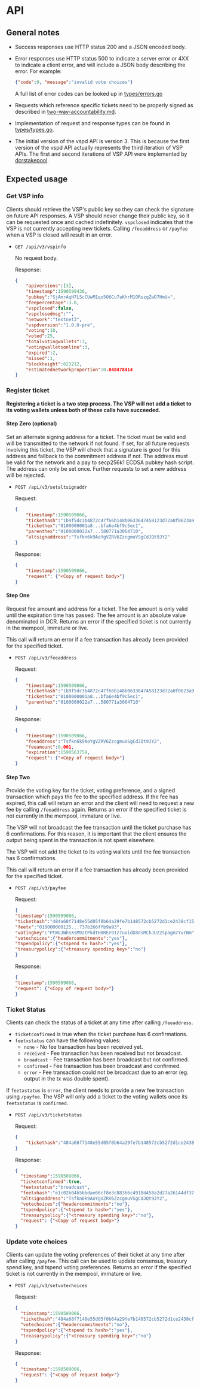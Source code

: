 # API

## General notes

- Success responses use HTTP status 200 and a JSON encoded body.

- Error responses use HTTP status 500 to indicate a server error or 4XX to
  indicate a client error, and will include a JSON body describing the error.
  For example:

  ```json
  {"code":9, "message":"invalid vote choices"}
  ```

  A full list of error codes can be looked up in
  [types/errors.go](../types/errors.go)

- Requests which reference specific tickets need to be properly signed as
  described in [two-way-accountability.md](./two-way-accountability.md).

- Implementation of request and response types can be found in
  [types/types.go](../types/types.go).

- The initial version of the vspd API is version 3. This is because the first
  version of the vspd API actually represents the third iteration of VSP APIs.
  The first and second iterations of VSP API were implemented by
  [dcrstakepool](https://github.com/decred/dcrstakepool).

## Expected usage

### Get VSP info

Clients should retrieve the VSP's public key so they can check the signature on
future API responses. A VSP should never change their public key, so it can be
requested once and cached indefinitely. `vspclosed` indicates that the VSP is
not currently accepting new tickets. Calling `/feeaddress` or `/payfee`
when a VSP is closed will result in an error.

- `GET /api/v3/vspinfo`

    No request body.

    Response:

    ```json
    {
        "apiversions":[3],
        "timestamp":1590599436,
        "pubkey":"SjAmrAqH7LScCUwM1qo5O6Cu7aKhrM1ORszgZwD7HmU=",
        "feepercentage":3.0,
        "vspclosed":false,
        "vspclosedmsg":"",
        "network":"testnet3",
        "vspdversion":"1.0.0-pre",
        "voting":10,
        "voted":25,
        "totalvotingwallets":3,
        "votingwalletsonline":3,
        "expired":2,
        "missed":1,
        "blockheight":623212,
        "estimatednetworkproportion":0.048478414
    }
    ```

### Register ticket

**Registering a ticket is a two step process. The VSP will not add a ticket to
its voting wallets unless both of these calls have succeeded.**

#### Step Zero (optional)

Set an alternate signing address for a ticket. The ticket must be valid and will
be transmitted to the network if not found. If set, for all future requests
involving this ticket, the VSP will check that a signature is good for this
address and fallback to the commitment address if not. The address must be valid
for the network and a pay to secp256k1 ECDSA pubkey hash script. The address can
only be set once. Further requests to set a new address will be rejected.

- `POST /api/v3/setaltsignaddr`

    Request:

    ```json
    {
        "timestamp":1590509066,
        "tickethash":"1b9f5dc3b4872c47f66b148b0633647458123d72a0f0623a90890cc51a668737",
        "tickethex":"0100000001a8...bfa6e4bf9c5ec1",
        "parenthex":"0100000022a7...580771a3064710",
        "altsignaddress":"Tsfkn6k9AoYgVZRV6ZzcgmuVSgCdJQt9JY2"
    }

    ```

    Response:

    ```json
    {
        "timestamp":1590509066,
        "request": {"<Copy of request body>"}
    }
    ```

#### Step One

Request fee amount and address for a ticket. The fee amount is only valid until
the expiration time has passed. The fee amount is an absolute value denominated
in DCR. Returns an error if the specified ticket is not currently in the
mempool, immature or live.

This call will return an error if a fee transaction has already been provided
for the specified ticket.

- `POST /api/v3/feeaddress`

    Request:

    ```json
    {
        "timestamp":1590509066,
        "tickethash":"1b9f5dc3b4872c47f66b148b0633647458123d72a0f0623a90890cc51a668737",
        "tickethex":"0100000001a8...bfa6e4bf9c5ec1",
        "parenthex":"0100000022a7...580771a3064710"
    }

    ```

    Response:

    ```json
    {
        "timestamp":1590509066,
        "feeaddress":"Tsfkn6k9AoYgVZRV6ZzcgmuVSgCdJQt9JY2",
        "feeamount":0.001,
        "expiration":1590563759,
        "request": {"<Copy of request body>"}
    }
    ```

#### Step Two

Provide the voting key for the ticket, voting preference, and a signed
transaction which pays the fee to the specified address. If the fee has expired,
this call will return an error and the client will need to request a new fee by
calling `/feeaddress` again. Returns an error if the specified ticket is not
currently in the mempool, immature or live.

The VSP will not broadcast the fee transaction until the ticket purchase has 6
confirmations. For this reason, it is important that the client ensures the
output being spent in the transaction is not spent elsewhere.

The VSP will not add the ticket to its voting wallets until the fee transaction
has 6 confirmations.

This call will return an error if a fee transaction has already been provided
for the specified ticket.

- `POST /api/v3/payfee`

    Request:

    ```json
    {
    "timestamp":1590509066,
    "tickethash":"484a68f7148e55d05f0b64a29fe7b148572cb5272d1ce2438cf15466d347f4f4",
    "feetx":"010000000125...737b266ffb9a93",
    "votingkey":"PtWUJWhSXsM9ztPkdtH8REe91z7uoidX8dsMChJUZ2spagm7YvrNm",
    "votechoices":{"headercommitments":"yes"},
    "tspendpolicy":{"<tspend tx hash>":"yes"},
    "treasurypolicy":{"<treasury spending key>":"no"}
    }
    ```

    Response:

    ```json
    {
    "timestamp":1590509066,
    "request": {"<Copy of request body>"}
    }
    ```

### Ticket Status

Clients can check the status of a ticket at any time after calling
`/feeaddress`.

- `ticketconfirmed` is true when the ticket purchase has 6 confirmations.
- `feetxstatus` can have the following values:
  - `none` - No fee transaction has been received yet.
  - `received` - Fee transaction has been received but not broadcast.
  - `broadcast` - Fee transaction has been broadcast but not confirmed.
  - `confirmed` - Fee transaction has been broadcast and confirmed.
  - `error` - Fee transaction could not be broadcast due to an error (eg. output
    in the tx was double spent).

If `feetxstatus` is `error`, the client needs to provide a new fee transaction
using `/payfee`. The VSP will only add a ticket to the voting wallets once
its `feetxstatus` is `confirmed`.

- `POST /api/v3/ticketstatus`

    Request:

    ```json
    {
        "tickethash":"484a68f7148e55d05f0b64a29fe7b148572cb5272d1ce2438cf15466d347f4f4"
    }
    ```

    Response:

    ```json
    {
      "timestamp":1590509066,
      "ticketconfirmed":true,
      "feetxstatus":"broadcast",
      "feetxhash":"e1c02b04b5bbdae66cf8e3c88366c4918d458a2d27a26144df37f54a2bc956ac",
      "altsignaddress":"Tsfkn6k9AoYgVZRV6ZzcgmuVSgCdJQt9JY2",
      "votechoices":{"headercommitments":"no"},
      "tspendpolicy":{"<tspend tx hash>":"yes"},
      "treasurypolicy":{"<treasury spending key>":"no"},
      "request": {"<Copy of request body>"}
    }
    ```

### Update vote choices

Clients can update the voting preferences of their ticket at any time after
after calling `/payfee`.
This call can be used to update consensus, treasury spend key, and tspend voting
preferences.
Returns an error if the specified ticket is not currently in the
mempool, immature or live.

- `POST /api/v3/setvotechoices`

    Request:

    ```json
    {
      "timestamp":1590509066,
      "tickethash":"484a68f7148e55d05f0b64a29fe7b148572cb5272d1ce2438cf15466d347f4f4",
      "votechoices":{"headercommitments":"no"},
      "tspendpolicy":{"<tspend tx hash>":"yes"},
      "treasurypolicy":{"<treasury spending key>":"no"}
    }
    ```

    Response:

    ```json
    {
      "timestamp":1590509066,
      "request": {"<Copy of request body>"}
    }
    ```
